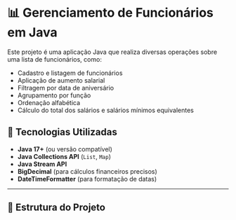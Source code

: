 # 📊 Gerenciamento de Funcionários em Java

Este projeto é uma aplicação Java que realiza diversas operações sobre uma lista de funcionários, como:
- Cadastro e listagem de funcionários
- Aplicação de aumento salarial
- Filtragem por data de aniversário
- Agrupamento por função
- Ordenação alfabética
- Cálculo do total dos salários e salários mínimos equivalentes

## 🚀 Tecnologias Utilizadas
- **Java 17+** (ou versão compatível)
- **Java Collections API** (`List`, `Map`)
- **Java Stream API**
- **BigDecimal** (para cálculos financeiros precisos)
- **DateTimeFormatter** (para formatação de datas)

---

## 📂 Estrutura do Projeto

